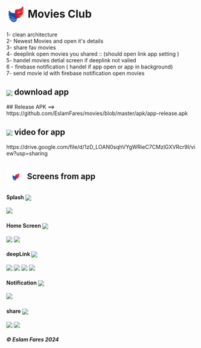<h1> <img align="center" height="50" src="https://raw.githubusercontent.com/EslamFares/movies/master/assets/icons/icon.png"> Movies Club</h1>

 

1- clean architecture<br>
2- Newest Movies and open it's details<br>
3- share fav movies<br>
4- deeplink open movies you shared :: (should open link app setting )<br>
5- handel movies detial screen if deeplink not valied<br>
6 - firebase notification ( handel if app open or app in background)<br>
7- send movie id with firebase notification open movies <br>

<h2> <img align="center" height="20" src="https://cdn-icons-png.flaticon.com/512/189/189249.png"> download app
</h2>
## Release APK ==> https://github.com/EslamFares/movies/blob/master/apk/app-release.apk

<h2> <img align="center" height="20" src="https://cdn-icons-png.flaticon.com/256/777/777242.png"> video for app
</h2>
 https://drive.google.com/file/d/1zD_LOAN0sqhVYgWRieC7CMzlGXVRcr9I/view?usp=sharing



<h2> <img align="center" height="50" src="https://github.com/EslamFares/movies/blob/master/assets/icons/icon_12.png?raw=true"> Screens from app</h2>

<h4>Splash <img align="center" height="20" src="https://files.softicons.com/download/web-icons/flat-style-icons-by-flaticonmaker/png/256x256/loading.png"></h4>
<p float="left">
<p float="left">
  <img src="https://i.ibb.co/Csc3hy1/1.png" width="80" />




<h4>Home Screen  <img align="center" height="20" src="https://w7.pngwing.com/pngs/848/762/png-transparent-computer-icons-home-house-home-angle-building-rectangle-thumbnail.png"></h4>

<p float="left">
   <img src="https://i.ibb.co/9GYWxCj/2.png" width="80" />
   <img src="https://i.ibb.co/h1Vv9Vg/3.png" width="80" />
</p>
<h4>deepLink <img align="center" height="20" src="https://w7.pngwing.com/pngs/457/165/png-transparent-computer-icons-hyperlink-link-miscellaneous-blue-text-thumbnail.png"></h4>

<p float="left">
  <img src="https://i.ibb.co/Bc4S4zx/4.png" width="80" />
  <img src="https://i.ibb.co/r298KRy/5.png" width="80" />
  <img src="https://i.ibb.co/kSfs5p2/6.png" width="80" />
  <img src="https://i.ibb.co/P5NYGyv/7.png" width="80" />


</p>
<h4>Notification <img align="center" height="20" src="https://cdn-icons-png.flaticon.com/512/1827/1827301.png"></h4>
<p float="left">
  <img src="https://i.ibb.co/86N9VXG/8.png" width="80" />
</p>

</p>
<h4>share <img align="center" height="20" src="https://png.pngtree.com/png-clipart/20221115/ourmid/pngtree-share-icon-button-png-image_6454552.png"></h4>
<p float="left">
  <img src=https://i.ibb.co/Bgdtb7Z/9.png" width="80" />
  <img src="https://i.ibb.co/LzbLzk2/10.png" width="80" />
</p>

<h5> ©️ Eslam Fares 2024</h5>